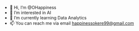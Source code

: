 - 👋 Hi, I’m @OHappiness
- 👀 I’m interested in AI 
- 🌱 I’m currently learning Data Analytics
- 📫 You can reach me via email happinessokere99@gmail.com

<!---
OHappiness/OHappiness is a ✨ special ✨ repository because its `README.md` (this file) appears on your GitHub profile.
You can click the Preview link to take a look at your changes.
--->
